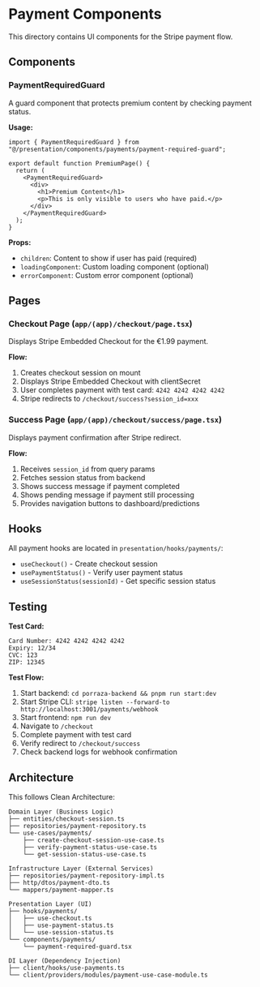 # Payment Components

This directory contains UI components for the Stripe payment flow.

## Components

### PaymentRequiredGuard

A guard component that protects premium content by checking payment status.

**Usage:**

```tsx
import { PaymentRequiredGuard } from "@/presentation/components/payments/payment-required-guard";

export default function PremiumPage() {
  return (
    <PaymentRequiredGuard>
      <div>
        <h1>Premium Content</h1>
        <p>This is only visible to users who have paid.</p>
      </div>
    </PaymentRequiredGuard>
  );
}
```

**Props:**

- `children`: Content to show if user has paid (required)
- `loadingComponent`: Custom loading component (optional)
- `errorComponent`: Custom error component (optional)

## Pages

### Checkout Page (`app/(app)/checkout/page.tsx`)

Displays Stripe Embedded Checkout for the €1.99 payment.

**Flow:**
1. Creates checkout session on mount
2. Displays Stripe Embedded Checkout with clientSecret
3. User completes payment with test card: `4242 4242 4242 4242`
4. Stripe redirects to `/checkout/success?session_id=xxx`

### Success Page (`app/(app)/checkout/success/page.tsx`)

Displays payment confirmation after Stripe redirect.

**Flow:**
1. Receives `session_id` from query params
2. Fetches session status from backend
3. Shows success message if payment completed
4. Shows pending message if payment still processing
5. Provides navigation buttons to dashboard/predictions

## Hooks

All payment hooks are located in `presentation/hooks/payments/`:

- `useCheckout()` - Create checkout session
- `usePaymentStatus()` - Verify user payment status
- `useSessionStatus(sessionId)` - Get specific session status

## Testing

**Test Card:**
```
Card Number: 4242 4242 4242 4242
Expiry: 12/34
CVC: 123
ZIP: 12345
```

**Test Flow:**
1. Start backend: `cd porraza-backend && pnpm run start:dev`
2. Start Stripe CLI: `stripe listen --forward-to http://localhost:3001/payments/webhook`
3. Start frontend: `npm run dev`
4. Navigate to `/checkout`
5. Complete payment with test card
6. Verify redirect to `/checkout/success`
7. Check backend logs for webhook confirmation

## Architecture

This follows Clean Architecture:

```
Domain Layer (Business Logic)
├── entities/checkout-session.ts
├── repositories/payment-repository.ts
└── use-cases/payments/
    ├── create-checkout-session-use-case.ts
    ├── verify-payment-status-use-case.ts
    └── get-session-status-use-case.ts

Infrastructure Layer (External Services)
├── repositories/payment-repository-impl.ts
├── http/dtos/payment-dto.ts
└── mappers/payment-mapper.ts

Presentation Layer (UI)
├── hooks/payments/
│   ├── use-checkout.ts
│   ├── use-payment-status.ts
│   └── use-session-status.ts
└── components/payments/
    └── payment-required-guard.tsx

DI Layer (Dependency Injection)
├── client/hooks/use-payments.ts
└── client/providers/modules/payment-use-case-module.ts
```
